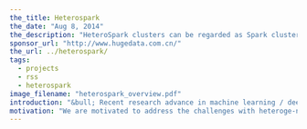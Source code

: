 ```yaml
---
the_title: Heterospark
the_date: "Aug 8, 2014"
the_description: "HeteroSpark clusters can be regarded as Spark clusters with GPUs connected within some or all of Spark worker nodes. HeteroSpark extends original Spark with GPU acceleration option on Spark worker nodes. HeteroSpark currently supports three ways to connect GPUs with Spark workers: “local GPU” , “remote GPU”, or “no GPU”. All GPU enable/disable and connection options are configured in the cluster configuration file which is read on starting."
sponsor_url: "http://www.hugedata.com.cn/"
the_url: ../heterospark/
tags:
  - projects
  - rss
  - heterospark
image_filename: "heterospark_overview.pdf"
introduction: "&bull; Recent research advance in machine learning / deep learning algorithms and data analytics tools imposes new requirements on existing computing systems and architectures. Machine learning algorithms such as singular vector decomposition (SVD), support vector machine (SVM), principal component analysis (PCA), clustering, and neural networks are applied to extremely large data sets to extract data information and build a knowledge base. New deep learning algorithms such as autoencoder, RBM, both computing and memory intensive, have become infeasible because of the scale of data. <br /> &bull; Distributed computing platform such as Hadoop and Spark are invented to address ‘big data’ problems. However, the complex algorithms applied on the data unit in a single node still consume a large number of CPU cycles. <br /> &bull; In the latest technology, GPUs have been leveraged as accelerators in speeding up complex workloads thanks to the density of the cores and their power efficiency."
motivation: "We are motivated to address the challenges with heteroge-neous architecture where GPUs work side by side with CPUs at the worker nodes of a compute cluster. Such heterogeneous architecture has three design objectives: <br /> &bull; Acceleration: Integrate GPU accelerators into current Spark platform to achieve further data parallelism and algorithm acceleration. <br /> &bull; Plug-n-play: “Plugin” style design – current Spark applications can choose to enable/disable GPU acceleration. <br /> &bull; Portability: Existing Spark code can be easily ported to the heterogeneous platform."
---
```

